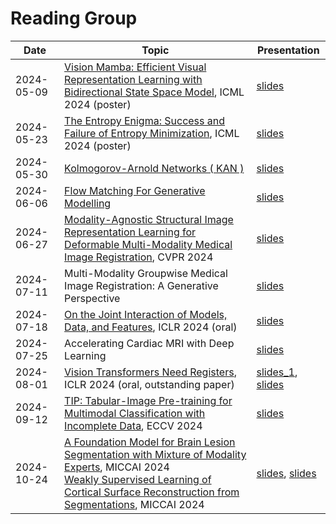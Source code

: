 # Reading Group

| Date        | Topic       | Presentation|
|-------------|-------------|-------------|
| 2024-05-09     | [Vision Mamba: Efficient Visual Representation Learning with Bidirectional State Space Model][1], ICML 2024 (poster) | [slides][2] |
| 2024-05-23     | [The Entropy Enigma: Success and Failure of Entropy Minimization][3], ICML 2024 (poster)  | [slides][4]       |
| 2024-05-30     | [Kolmogorov-Arnold Networks ( KAN )][5]  | [slides][6]       |
| 2024-06-06     | [Flow Matching For Generative Modelling][7]  | [slides][8]       |
| 2024-06-27     | [Modality-Agnostic Structural Image Representation Learning for Deformable Multi-Modality Medical Image Registration][9], CVPR 2024 | [slides][10]
| 2024-07-11     | Multi-Modality Groupwise Medical Image Registration: A Generative Perspective | [slides][11]
| 2024-07-18     | [On the Joint Interaction of Models, Data, and Features][12], ICLR 2024 (oral)   | [slides][13]
| 2024-07-25      | Accelerating Cardiac MRI with Deep Learning  |  [slides][14]
| 2024-08-01      | [Vision Transformers Need Registers][15], ICLR 2024 (oral, outstanding paper)     |  [slides_1][16], [slides][17]
| 2024-09-12     | [TIP: Tabular-Image Pre-training for Multimodal Classification with Incomplete Data][18], ECCV 2024  | [slides][19]
| 2024-10-24     | [A Foundation Model for Brain Lesion Segmentation with Mixture of Modality Experts][20], MICCAI 2024 <br> [Weakly Supervised Learning of Cortical Surface Reconstruction from Segmentations][22], MICCAI 2024 | [slides][21], [slides][23]

[1]: https://arxiv.org/abs/2401.09417
[2]: https://github.com/siyi-wind/BioMedIA-ReadingGroup/blob/main/slides/2024-05-09-VisionMamba.pptx
[3]: https://arxiv.org/abs/2405.05012
[4]: https://docs.google.com/presentation/d/1xfnOV2OU2EPJ-tkI-JCd6538qWDLHXIokohz4zXd-BI/edit#slide=id.g2decd66459c_0_949
[5]: https://arxiv.org/abs/2404.19756
[6]: https://github.com/siyi-wind/BioMedIA-ReadingGroup/blob/main/slides/2024-05-30-KAN.pptx
[7]: https://arxiv.org/abs/2210.02747
[8]: https://github.com/siyi-wind/BioMedIA-ReadingGroup/blob/main/slides/2024-06-06-Flow-Matching.pdf
[9]: https://arxiv.org/abs/2402.18933
[10]: https://github.com/siyi-wind/BioMedIA-ReadingGroup/blob/main/slides/2024-06-27-ModalityAgnosticRegistration.pdf
[11]: https://github.com/siyi-wind/BioMedIA-ReadingGroup/blob/main/slides/2024-07-11-GroupwiseRegistration.pdf
[12]: https://openreview.net/forum?id=ze7DOLi394
[13]: https://github.com/siyi-wind/BioMedIA-ReadingGroup/blob/main/slides/2024-07-18-Generalization-Disagreement-Equality.pdf
[14]: https://github.com/siyi-wind/BioMedIA-ReadingGroup/blob/main/slides/2024-07-25-Accelerating_CMR.pdf
[15]: https://openreview.net/forum?id=2dnO3LLiJ1
[16]: https://github.com/siyi-wind/BioMedIA-ReadingGroup/blob/main/slides/2024-08-01-VIT_Register1.pptx
[17]: https://github.com/siyi-wind/BioMedIA-ReadingGroup/blob/main/slides/2024-08-01-VIT_Register2.pptx
[18]: https://arxiv.org/abs/2407.07582
[19]: https://github.com/siyi-wind/BioMedIA-ReadingGroup/blob/main/slides/2024-09-12-TIP.pdf
[20]: https://arxiv.org/pdf/2405.10246
[21]: https://github.com/siyi-wind/BioMedIA-ReadingGroup/blob/main/slides/2024-10-24-MOME.pptx
[22]: https://papers.miccai.org/miccai-2024/paper/1517_paper.pdf
[23]: https://github.com/siyi-wind/BioMedIA-ReadingGroup/blob/main/slides/2024-10-24-MOME.pptx
